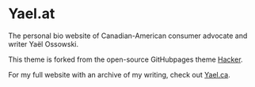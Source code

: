 # Yael.at

The personal bio website of Canadian-American consumer advocate and writer Yaël Ossowski.

This theme is forked from the open-source GitHubpages theme [Hacker](https://github.com/pages-themes/hacker).

For my full website with an archive of my writing, check out [Yael.ca](https://yael.ca). 
